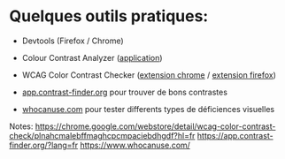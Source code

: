 <!-- .slide: -->

# Quelques outils pratiques:

* Devtools (Firefox / Chrome)

* Colour Contrast Analyzer ([application](https://www.tpgi.com/color-contrast-checker/))

* WCAG Color Contrast Checker ([extension chrome](https://chromewebstore.google.com/detail/wcag-color-contrast-check/plnahcmalebffmaghcpcmpaciebdhgdf) / [extension firefox](https://addons.mozilla.org/en-US/firefox/addon/wcag-contrast-checker/))

* [app.contrast-finder.org](https://app.contrast-finder.org/) pour trouver de bons contrastes

* [whocanuse.com](https://www.whocanuse.com/) pour tester differents types de déficiences visuelles

Notes:
https://chrome.google.com/webstore/detail/wcag-color-contrast-check/plnahcmalebffmaghcpcmpaciebdhgdf?hl=fr
https://app.contrast-finder.org/?lang=fr
https://www.whocanuse.com/
